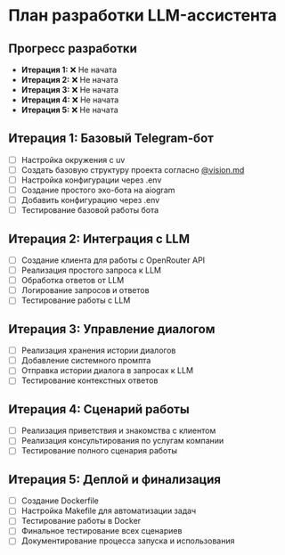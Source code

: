 # План разработки LLM-ассистента

## Прогресс разработки
- **Итерация 1:** ❌ Не начата
- **Итерация 2:** ❌ Не начата
- **Итерация 3:** ❌ Не начата
- **Итерация 4:** ❌ Не начата
- **Итерация 5:** ❌ Не начата

## Итерация 1: Базовый Telegram-бот
- [ ] Настройка окружения с uv
- [ ] Создать базовую структуру проекта согласно [@vision.md](vision.md)
- [ ] Настройка конфигурации через .env
- [ ] Создание простого эхо-бота на aiogram
- [ ] Добавить конфигурацию через .env
- [ ] Тестирование базовой работы бота

## Итерация 2: Интеграция с LLM
- [ ] Создание клиента для работы с OpenRouter API
- [ ] Реализация простого запроса к LLM
- [ ] Обработка ответов от LLM
- [ ] Логирование запросов и ответов
- [ ] Тестирование работы с LLM

## Итерация 3: Управление диалогом
- [ ] Реализация хранения истории диалогов
- [ ] Добавление системного промпта
- [ ] Отправка истории диалога в запросах к LLM
- [ ] Тестирование контекстных ответов

## Итерация 4: Сценарий работы
- [ ] Реализация приветствия и знакомства с клиентом
- [ ] Реализация консультирования по услугам компании
- [ ] Тестирование полного сценария работы

## Итерация 5: Деплой и финализация
- [ ] Создание Dockerfile
- [ ] Настройка Makefile для автоматизации задач
- [ ] Тестирование работы в Docker
- [ ] Финальное тестирование всех сценариев
- [ ] Документирование процесса запуска и использования